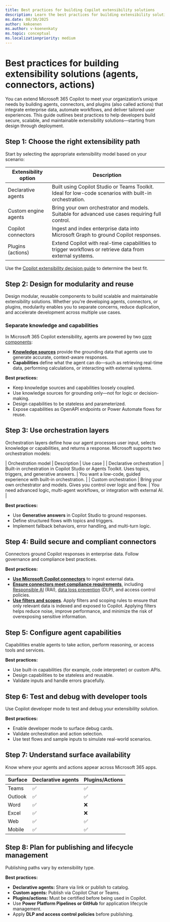 ```yaml
---
title: Best practices for building Copilot extensibility solutions
description: Learn the best practices for building extensibility solutions for Microsoft 365 Copilot.
ms.date: 08/30/2025
author: kmkoenen
ms.author: v-koenenkaty
ms.topic: conceptual
ms.localizationpriority: medium
---
```


# Best practices for building extensibility solutions (agents, connectors, actions)

You can extend Microsoft 365 Copilot to meet your organization’s unique needs by building agents, connectors, and plugins (also called actions) that integrate enterprise data, automate workflows, and deliver tailored user experiences. This guide outlines best practices to help developers build secure, scalable, and maintainable extensibility solutions—starting from design through deployment.

## Step 1: Choose the right extensibility path

Start by selecting the appropriate extensibility model based on your scenario:

| Extensibility option | Description |
| ------ | ------ |
| Declarative agents | Built using Copilot Studio or Teams Toolkit. Ideal for low-code scenarios with built-in orchestration. |
| Custom engine agents | Bring your own orchestrator and models. Suitable for advanced use cases requiring full control. |
| Copilot connectors | Ingest and index enterprise data into Microsoft Graph to ground Copilot responses. |
| Plugins (actions)  | Extend Copilot with real-time capabilities to trigger workflows or retrieve data from external systems.  |

Use the [Copilot extensibility decision guide](https://learn.microsoft.com/microsoft-365-copilot/extensibility/decision-guide) to determine the best fit.

## Step 2: Design for modularity and reuse

Design modular, reusable components to build scalable and maintainable extensibility solutions. Whether you're developing agents, connectors, or plugins, modularity enables you to separate concerns, reduce duplication, and accelerate development across multiple use cases.

### Separate knowledge and capabilities

In Microsoft 365 Copilot extensibility, agents are powered by two [core components](agents-overview.md#agent-core-components):

- [**Knowledge sources**](knowledge-sources.md) provide the grounding data that agents use to generate accurate, context-aware responses.
- **Capabilities** define what the agent can do—such as retrieving real-time data, performing calculations, or interacting with external systems.

**Best practices:**

- Keep knowledge sources and capabilities loosely coupled.
- Use knowledge sources for grounding only—not for logic or decision-making.
- Design capabilities to be stateless and parameterized.
- Expose capabilities as OpenAPI endpoints or Power Automate flows for reuse.

## Step 3: Use orchestration layers

Orchestration layers define how our agent processes user input, selects knowledge or capabilities, and returns a response. Microsoft supports two orchestration models:

| Orchestration model | Description | Use case |
| Declarative orchestration | Built-in orchestration in Copilot Studio or Agents Toolkit. Uses topics, triggers, and generative answers. | You want a low-code, guided experience with built-in orchestration. |
| Custom orchestration | Bring your own orchestrator and models. Gives you control over logic and flow. | You need advanced logic, multi-agent workflows, or integration with external AI. |

**Best practices:**

- Use **Generative answers** in Copilot Studio to ground responses.
- Define structured flows with topics and triggers.
- Implement fallback behaviors, error handling, and multi-turn logic.

## Step 4: Build secure and compliant connectors

Connectors ground Copilot responses in enterprise data. Follow governance and compliance best practices.

**Best practices:**

- [**Use Microsoft Copilot connectors**](connectors-overview.md) to ingest external data.
- [**Ensure connectors meet compliance requirements**](security-compliance.md), including [Responsible AI](rai-validation.md) (RAI), [data loss prevention](https://learn.microsoft.com/purview/dlp-learn-about-dlp) (DLP), and access control policies.
- [**Use filters and scopes**](connectors-overview.md#filtering-and-scoping). Apply filters and scoping rules to ensure that only relevant data is indexed and exposed to Copilot. Applying filters helps reduce noise, improve performance, and minimize the risk of overexposing sensitive information.

## Step 5: Configure agent capabilities

Capabilities enable agents to take action, perform reasoning, or access tools and services.

**Best practices:**

- Use built-in capabilities (for example, code interpreter) or custom APIs.
- Design capabilities to be stateless and reusable.
- Validate inputs and handle errors gracefully.

## Step 6: Test and debug with developer tools

Use Copilot developer mode to test and debug your extensibility solution.

**Best practices:**

- Enable developer mode to surface debug cards.
- Validate orchestration and action selection.
- Use test flows and sample inputs to simulate real-world scenarios.

## Step 7: Understand surface availability

Know where your agents and actions appear across Microsoft 365 apps.

| Surface | Declarative agents | Plugins/Actions |
| --------| --------| ----------|
| Teams   |  :white_check_mark: |  :white_check_mark: |  
| Outlook |  :white_check_mark: |  :white_check_mark: |  
| Word    |  :white_check_mark: |         :x:         |  
| Excel   |  :white_check_mark: |         :x:         |  
| Web     |  :white_check_mark: |  :white_check_mark: |  
| Mobile  |  :white_check_mark: |  :white_check_mark: |  

## Step 8: Plan for publishing and lifecycle management

Publishing paths vary by extensibility type.

**Best practices:**

- **Declarative agents:** Share via link or publish to catalog.
- **Custom agents:** Publish via Copilot Chat or Teams.
- **Plugins/actions:** Must be certified before being used in Copilot.
- Use **Power Platform Pipelines or GitHub** for application lifecycle management.
- Apply **DLP and access control policies** before publishing.
